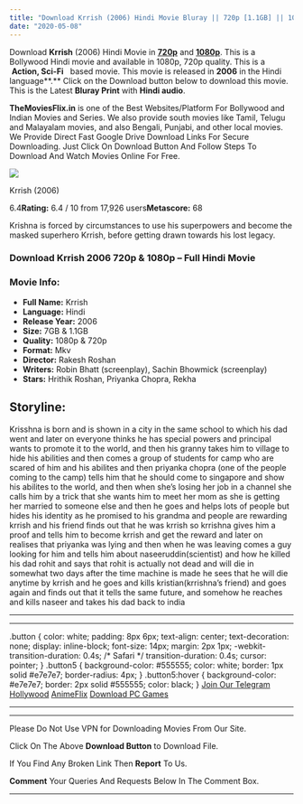 ```yaml
---
title: "Download Krrish (2006) Hindi Movie Bluray || 720p [1.1GB] || 1080p [7GB]"
date: "2020-05-08"
---
```


Download **Krrish** (2006) Hindi Movie in [**720p**](https://1moviesflix.com/720p-movies/) and **[1080p](https://1moviesflix.com/480p-movies/)**. This is a Bollywood Hindi movie and available in 1080p, 720p quality. This is a  **Action, Sci-Fi**   based movie. This movie is released in **2006** in the Hindi language**.** Click on the Download button below to download this movie. This is the Latest **Bluray Print** with **Hindi audio**.

**TheMoviesFlix.in** is one of the Best Websites/Platform For Bollywood and Indian Movies and Series. We also provide south movies like Tamil, Telugu and Malayalam movies, and also Bengali, Punjabi, and other local movies. We Provide Direct Fast Google Drive Download Links For Secure Downloading. Just Click On Download Button And Follow Steps To Download And Watch Movies Online For Free.

[![](https://m.media-amazon.com/images/M/MV5BNzRlNDJmOWUtMTM5Ni00ZjNlLWEwZjYtNTY1ZGEzNjE3OWMzXkEyXkFqcGdeQXVyODE5NzE3OTE@._V1_SX300.jpg)](https://www.imdb.com/title/tt0432637/ "Krrish")

Krrish (2006)

6.4**Rating:** 6.4 / 10 from 17,926 users**Metascore:** 68

Krishna is forced by circumstances to use his superpowers and become the masked superhero Krrish, before getting drawn towards his lost legacy.

### Download Krrish 2006 720p & 1080p – Full Hindi Movie

### Movie Info:

- **Full Name:** Krrish
- **Language:** Hindi
- **Release Year:** 2006
- **Size:** 7GB & 1.1GB
- **Quality:** 1080p & 720p
- **Format:** Mkv
- **Director:** Rakesh Roshan
- **Writers:** Robin Bhatt (screenplay), Sachin Bhowmick (screenplay)
- **Stars:** Hrithik Roshan, Priyanka Chopra, Rekha

## Storyline:

Krisshna is born and is shown in a city in the same school to which his dad went and later on everyone thinks he has special powers and principal wants to promote it to the world, and then his granny takes him to village to hide his abilities and then comes a group of students for camp who are scared of him and his abilites and then priyanka chopra (one of the people coming to the camp) tells him that he should come to singapore and show his abilites to the world, and then when she’s losing her job in a channel she calls him by a trick that she wants him to meet her mom as she is getting her married to someone else and then he goes and helps lots of people but hides his identity as he promised to his grandma and people are rewarding krrish and his friend finds out that he was krrish so krrishna gives him a proof and tells him to become krrish and get the reward and later on realises that priyanka was lying and then when he was leaving comes a guy looking for him and tells him about naseeruddin(scientist) and how he killed his dad rohit and says that rohit is actually not dead and will die in somewhat two days after the time machine is made he sees that he will die anytime by krrish and he goes and kills kristian(krrishna’s friend) and goes again and finds out that it tells the same future, and somehow he reaches and kills naseer and takes his dad back to india

* * *

* * *

.button { color: white; padding: 8px 6px; text-align: center; text-decoration: none; display: inline-block; font-size: 14px; margin: 2px 1px; -webkit-transition-duration: 0.4s; /\* Safari \*/ transition-duration: 0.4s; cursor: pointer; } .button5 { background-color: #555555; color: white; border: 1px solid #e7e7e7; border-radius: 4px; } .button5:hover { background-color: #e7e7e7; border: 2px solid #555555; color: black; } [Join Our Telegram](http://gdrivepro.xyz/join.php) [Hollywood](https://moviesverse.com/) [AnimeFlix](https://animeflix.in/) [Download PC Games](https://gamesflix.net/)  

* * *

* * *

  

Please Do Not Use VPN for Downloading Movies From Our Site.

Click On The Above **Download Button** to Download File.

If You Find Any Broken Link Then **Report** To Us.

**Comment** Your Queries And Requests Below In The Comment Box.

* * *
